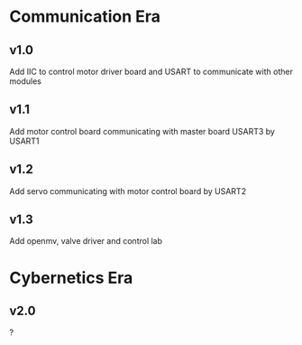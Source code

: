# Communication Era
## v1.0
Add IIC to control motor driver board and USART to communicate with other modules
## v1.1
Add motor control board communicating with master board USART3 by USART1
## v1.2
Add servo communicating with motor control board by USART2
## v1.3
Add openmv, valve driver and control lab
# Cybernetics Era
## v2.0
?



